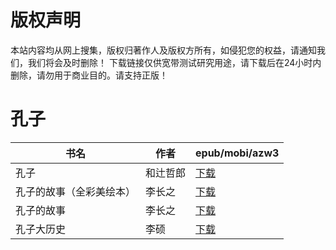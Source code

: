 # 版权声明

本站内容均从网上搜集，版权归著作人及版权方所有，如侵犯您的权益，请通知我们，我们将会及时删除！ 下载链接仅供宽带测试研究用途，请下载后在24小时内删除，请勿用于商业目的。请支持正版！

# 孔子

| 书名 | 作者 | epub/mobi/azw3 |
| --- | --- | --- |
| 孔子 | 和辻哲郎 | [下载](https://url89.ctfile.com/f/31084289-1375509535-569088?p=8866) |
| 孔子的故事（全彩美绘本） | 李长之 | [下载](https://url89.ctfile.com/f/31084289-1356985696-3603c8?p=8866) |
| 孔子的故事 | 李长之 | [下载](https://url89.ctfile.com/f/31084289-1356985597-1b96e0?p=8866) |
| 孔子大历史 | 李硕 | [下载](https://url89.ctfile.com/f/31084289-1357030702-f11cbd?p=8866) |
